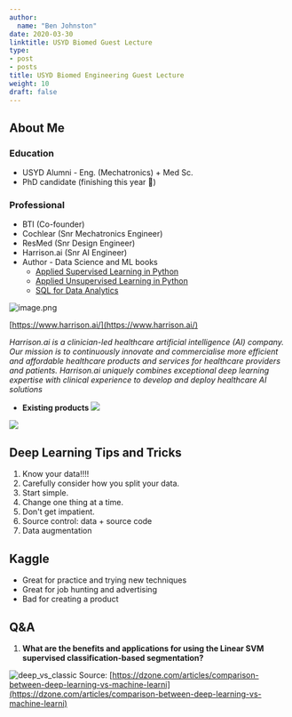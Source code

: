 ```yaml
---
author:
  name: "Ben Johnston"
date: 2020-03-30
linktitle: USYD Biomed Guest Lecture 
type:
- post
- posts
title: USYD Biomed Engineering Guest Lecture 
weight: 10
draft: false
---
```


## About Me

### Education
* USYD Alumni - Eng. (Mechatronics) + Med Sc.
* PhD candidate (finishing this year 🤞)

### Professional
* BTI (Co-founder)
* Cochlear (Snr Mechatronics Engineer)
* ResMed (Snr Design Engineer)
* Harrison.ai (Snr AI Engineer)
* Author - Data Science and ML books
  * [Applied Supervised Learning in Python](https://www.amazon.com.au/Applied-Supervised-Learning-Python-scikit-learn-ebook/dp/B07KX3L3K2/ref=sr_1_5?keywords=benjamin+johnston+packt&qid=1586010845&sr=8-5)
  * [Applied Unsupervised Learning in Python](https://www.amazon.com.au/Applied-Unsupervised-Learning-Python-relationships-ebook/dp/B07KX42TXY/ref=sr_1_4?keywords=benjamin+johnston+packt&qid=1586010759&sr=8-4)
  * [SQL for Data Analytics](https://www.amazon.com.au/SQL-Data-Analytics-Upom-Malik/dp/1789807352/ref=sr_1_2?keywords=benjamin+johnston+packt&qid=1586010819&sr=8-2)


![image.png](https://static.wixstatic.com/media/8c8c37_94c852aa24434e2a9d78fa2b53137f4a~mv2.png/v1/fill/w_226,h_39,al_c,q_85,usm_0.66_1.00_0.01/logo%20(2).webp)

[https://www.harrison.ai/](https://www.harrison.ai/)

*Harrison.ai is a clinician-led healthcare artificial intelligence (AI) company. Our mission is to continuously innovate and commercialise more efficient and affordable healthcare products and services for healthcare providers and patients. Harrison.ai uniquely combines exceptional deep learning expertise with clinical experience to develop and deploy healthcare AI solutions*


* **Existing products**
![](/assets/ai_ivf.webp)


[![](/assets/ivf_news.png)](https://video.wixstatic.com/video/03353b_a52cb105ee474c419e4f68d3869f849c/720p/mp4/file.mp4)

## Deep Learning Tips and Tricks

1. Know your data!!!!
2. Carefully consider how you split your data.
3. Start simple.
4. Change one thing at a time.
5. Don't get impatient.
6. Source control: data + source code
7. Data augmentation

## Kaggle

* Great for practice and trying new techniques
* Great for job hunting and advertising
* Bad for creating a product

## Q&A

1. **What are the benefits and applications for using the Linear SVM supervised classification-based segmentation?**

![deep_vs_classic](/assets/deep_vs_classic_ml.png)
Source: [https://dzone.com/articles/comparison-between-deep-learning-vs-machine-learni](https://dzone.com/articles/comparison-between-deep-learning-vs-machine-learni)